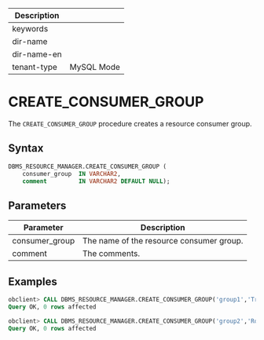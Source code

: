 | Description   |                 |
|---------------|-----------------|
| keywords      |                 |
| dir-name      |                 |
| dir-name-en   |                 |
| tenant-type   | MySQL Mode      |

# CREATE_CONSUMER_GROUP

The `CREATE_CONSUMER_GROUP` procedure creates a resource consumer group.


## Syntax

```sql
DBMS_RESOURCE_MANAGER.CREATE_CONSUMER_GROUP (
    consumer_group  IN VARCHAR2,
    comment         IN VARCHAR2 DEFAULT NULL);
```


## Parameters

| Parameter | Description |
|----------------|-----------|
| consumer_group | The name of the resource consumer group.  |
| comment | The comments.  |

## Examples

```sql
obclient> CALL DBMS_RESOURCE_MANAGER.CREATE_CONSUMER_GROUP('group1','Transaction processing group');
Query OK, 0 rows affected

obclient> CALL DBMS_RESOURCE_MANAGER.CREATE_CONSUMER_GROUP('group2','Routine O&M group');
Query OK, 0 rows affected
```
